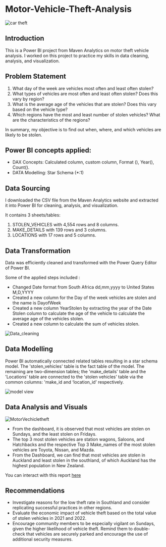 # Motor-Vehicle-Theft-Analysis
![car theft](https://github.com/EsabellB15/MOTOR-VEHICLE-THEFT-ANALYSIS/assets/123163220/b3558ae1-c38e-4a07-8220-b2deffe06a3e)

## Introduction
This is a Power BI project from Maven Analytics on motor theft vehicle analysis.  I worked on this project to practice my skills in data cleaning, analysis, and visualization.

## Problem Statement
1.	What day of the week are vehicles most often and least often stolen?
2.	What types of vehicles are most often and least often stolen? Does this vary by region?
3.	What is the average age of the vehicles that are stolen? Does this vary based on the vehicle type?
4.	Which regions have the most and least number of stolen vehicles? What are the characteristics of the regions?

In summary, my objective is to find out when, where, and which vehicles are likely to be stolen.

## Power BI concepts applied:
-	DAX Concepts: Calculated column, custom column, Format (), Year(), Count().
-	DATA Modelling: Star Schema (*:1)

## Data Sourcing
I downloaded the CSV file from the Maven Analytics website and extracted it into Power BI for cleaning, analysis, and visualization.

It contains 3 sheets/tables:
1.	STOLEN_VEHICLES with 4,554 rows and 8 columns.
2.	MAKE_DETAILS with 139 rows and 3 columns.
3.	LOCATIONS with 17 rows and 5 columns.

## Data Transformation
Data was efficiently cleaned and transformed with the Power Query Editor of Power BI. 

Some of the applied steps included : 
-	Changed Date format from South Africa dd,mm,yyyy to United States M,D,YYYY
- Created a new column for the Day of the week vehicles are stolen and the name is DayofWeek
-	Created a new column YearStolen by extracting the year of the Date Stolen column to calculate the age of the vehicle to calculate the average age of the vehicles stolen.
-	Created a new column to calculate the sum of vehicles stolen.

![Data_cleaning](https://github.com/EsabellB15/MOTOR-VEHICLE-THEFT-ANALYSIS/assets/123163220/909c9b48-5a40-4e56-9d3e-48486892c4d1)

## Data Modelling
Power BI automatically connected related tables resulting in a star schema model. The 'stolen_vehicles' table is the fact table of the model. The remaining are two-dimension tables; the 'make_details' table and the 'Locations' table are connected to the 'stolen vehicles' table via the common columns: 'make_id and ‘location_id’ respectively.

![model view](https://github.com/EsabellB15/MOTOR-VEHICLE-THEFT-ANALYSIS/assets/123163220/0b659731-c853-4a19-81ec-f6501009af04)

## Data Analysis and Visuals

![MotorVechicletheft](https://github.com/EsabellB15/MOTOR-VEHICLE-THEFT-ANALYSIS/assets/123163220/f672cb82-05ce-4c0c-9b4d-6c96ed18c297)

- From the dashboard, it is observed that most vehicles are stolen on Sundays, and the least stolen on Fridays. 
- The top 3 most stolen vehicles are station wagons, Saloons, and Hatchbacks and the respective Top 3 Make_names of the most stolen vehicles are Toyota, Nissan, and Mazda.
-	From the Dashboard, we can find that most vehicles are stolen in Auckland and least stolen in the southland, of which Auckland has the highest population in New Zealand.

You can interact with this report [here](https://app.powerbi.com/groups/13bfa296-3bf8-4464-86eb-f48267f0fff7/reports/8b7ea864-c323-48f9-9eec-d7c787962628/ReportSection?redirectedFromSignup=1&experience=power-bi)

## Recommendations 
- Investigate reasons for the low theft rate in Southland and consider replicating successful practices in other regions.
- Evaluate the economic impact of vehicle theft based on the total value of stolen vehicles in 2021 and 2022.
- Encourage community members to be especially vigilant on Sundays, given the higher likelihood of vehicle theft. Remind them to double-check that vehicles are securely parked and encourage the use of additional security measures.





